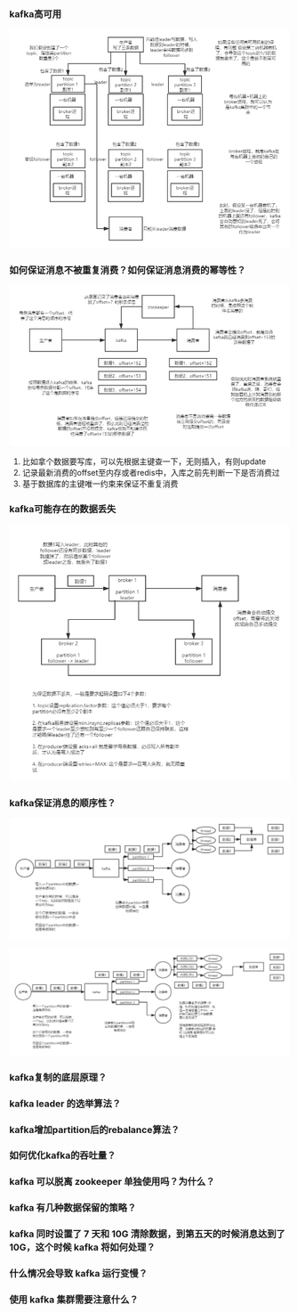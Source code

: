 ### kafka高可用

![kafka高可用](images/kafka高可用.png)

### 如何保证消息不被重复消费？如何保证消息消费的幂等性？

![kafka消费端可能出现的重复消费问题](images/kafka消费端可能出现的重复消费问题.png)

1. 比如拿个数据要写库，可以先根据主键查一下，无则插入，有则update
2. 记录最新消费的offset至内存或者redis中，入库之前先判断一下是否消费过
3. 基于数据库的主键唯一约束来保证不重复消费
 
### kafka可能存在的数据丢失

![kafka数据丢失的场景](images/kafka数据丢失的场景.png)

### kafka保证消息的顺序性？

![kafka消息顺序错乱场景](images/kafka消息顺序错乱场景.png)

![kafka如何保证消息的顺序性](images/kafka如何保证消息的顺序性.png)

### kafka复制的底层原理？

### kafka leader 的选举算法？

### kafka增加partition后的rebalance算法？

### 如何优化kafka的吞吐量？

### kafka 可以脱离 zookeeper 单独使用吗？为什么？

### kafka 有几种数据保留的策略？

### kafka 同时设置了 7 天和 10G 清除数据，到第五天的时候消息达到了 10G，这个时候 kafka 将如何处理？

### 什么情况会导致 kafka 运行变慢？

### 使用 kafka 集群需要注意什么？


